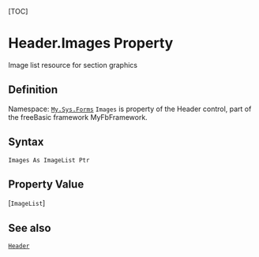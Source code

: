 [TOC]
# Header.Images Property
Image list resource for section graphics
## Definition
Namespace: [`My.Sys.Forms`](My.Sys.Forms.md)
`Images` is property of the Header control, part of the freeBasic framework MyFbFramework.
## Syntax
```freeBasic
Images As ImageList Ptr
```
## Property Value
[`ImageList`]
## See also
[`Header`](Header.md)
